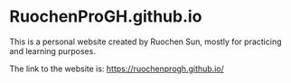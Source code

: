 # RuochenProGH.github.io
This is a personal website created by Ruochen Sun, mostly for practicing and learning purposes.

The link to the website is:
https://ruochenprogh.github.io/
